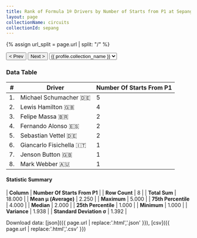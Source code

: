 ```yaml
---
title: Rank of Formula 1® Drivers by Number of Starts from P1 at Sepang International Circuit
layout: page
collectionName: circuits
collectionId: sepang
---
```


{% assign url_split = page.url | split: "/" %}
<div id="collection-navigation">
<button onclick="selector.options[selector.selectedIndex-1].value && (window.location = selector.options[selector.selectedIndex-1].value);">&lt; Prev</button>
<button onclick="selector.options[selector.selectedIndex+1].value && (window.location = selector.options[selector.selectedIndex+1].value);">Next &gt;</button>
<select id="selector" onchange="this.options[this.selectedIndex].value && (window.location = this.options[this.selectedIndex].value);">
  {% for collectionId in site.data[page.collectionName].refs %}
    {% if collectionId == page.collectionId %}
      {% assign selected = "selected" %}
    {% else %}
      {% assign selected = "" %}
    {% endif %}
    {% assign profile = site.data[page.collectionName][collectionId].profile %}
    <option value="/f1/{{ page.collectionName }}/{{ collectionId }}/{{ url_split[4] }}" {{ selected }}>{{ profile.collection_name }}</option>
  {% endfor %}
</select>
</div>

<canvas id="chart" width="400" height="180"></canvas>
<script>
var data = {
    "datasets": [
        {
            "backgroundColor": [
                "#9C8E8D",
                "#9C8E8D",
                "#9C8E8D",
                "#9C8E8D",
                "#9C8E8D",
                "#9C8E8D",
                "#9C8E8D",
                "#9C8E8D"
            ],
            "borderColor": [
                "#1D181E",
                "#1D181E",
                "#1D181E",
                "#1D181E",
                "#1D181E",
                "#1D181E",
                "#1D181E",
                "#1D181E"
            ],
            "borderWidth": 1,
            "data": [
                5.0,
                4.0,
                2.0,
                2.0,
                2.0,
                1.0,
                1.0,
                1.0
            ],
            "label": "Number Of Starts From P1"
        }
    ],
    "labels": [
        "Michael Schumacher",
        "Lewis Hamilton",
        "Felipe Massa",
        "Fernando Alonso",
        "Sebastian Vettel",
        "Giancarlo Fisichella",
        "Jenson Button",
        "Mark Webber"
    ]
};
var options = {
  legend: {
    display: false
  },
  scales: {
    xAxes: [{
      ticks: {
        beginAtZero: true,
        maxRotation: 180,
        display: window.innerWidth > 800
      }
    }],
    yAxes: [{
      ticks: {
        beginAtZero: true
      }
    }]
  },
  onResize: function(chart, size) {
    chart.options.scales.xAxes[0].ticks.display = size.width > 800;
  }
};
var chart = new Chart("chart", {
    data: data,
    type: 'bar',
    options: options
});
</script>



### Data Table

| # | Driver | Number Of Starts From P1 |
|--|--|--|
| 1. | Michael Schumacher 🇩🇪 | 5 |
| 2. | Lewis Hamilton 🇬🇧 | 4 |
| 3. | Felipe Massa 🇧🇷 | 2 |
| 4. | Fernando Alonso 🇪🇸 | 2 |
| 5. | Sebastian Vettel 🇩🇪 | 2 |
| 6. | Giancarlo Fisichella 🇮🇹 | 1 |
| 7. | Jenson Button 🇬🇧 | 1 |
| 8. | Mark Webber 🇦🇺 | 1 |

#### Statistic Summary

| **Column** | **Number Of Starts From P1** |
| **Row Count** | 8 |
| **Total Sum** | 18.000 |
| **Mean μ (Average)** | 2.250 |
| **Maximum** | 5.000 |
| **75th Percentile** | 4.000 |
| **Median** | 2.000 |
| **25th Percentile** | 1.000 |
| **Minimum** | 1.000 |
| **Variance** | 1.938 |
| **Standard Deviation σ** | 1.392 |

Download data: [json]({{ page.url | replace:'.html','.json' }}), [csv]({{ page.url | replace:'.html','.csv' }})
